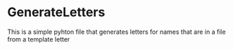 # GenerateLetters
This is a simple pyhton file that generates letters for names that are in a file from a template letter
